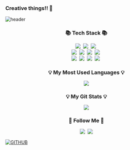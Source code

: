 ### Creative things!! 👋
![header](https://capsule-render.vercel.app/api?type=waving&color=timeGradient&text=Welcome%20to%20SeongWook's%20GitHub%20👋&animation=twinkling&fontSize=35&fontAlignY=40&fontAlign=70&height=250)



<h3 align="center">📚 Tech Stack 📚</h3>
<p align="center">
  <img src="https://img.shields.io/badge/Java-007396?style=flat-square&logo=Java&logoColor=white"/></a>&nbsp
  <img src="https://img.shields.io/badge/Python-3766AB?style=flat-square&logo=Python&logoColor=white"/></a>&nbsp 
  <img src="https://img.shields.io/badge/Javascript-ffb13b?style=flat-square&logo=javascript&logoColor=white"/></a>&nbsp 
  <br>
  <img src="https://img.shields.io/badge/Spring-6DB33F?style=flat-square&logo=Spring&logoColor=white"/></a>&nbsp
  <img src="https://img.shields.io/badge/SpringBoot-6DB33F?style=flat-square&logo=SpringBoot&logoColor=white"/></a>&nbsp 
  <img src="https://img.shields.io/badge/Node.js-339933?style=flat-square&logo=Node.js&logoColor=white"/></a>&nbsp
  <img src="https://img.shields.io/badge/Express-000000?style=flat-square&logo=Express&logoColor=white"/></a>&nbsp
  <br>
  <img src="https://img.shields.io/badge/Mysql-E6B91E?style=flat-square&logo=MySql&logoColor=white"/></a>&nbsp 
  <img src="https://img.shields.io/badge/AWS-232F3E?style=flat-square&logo=AmazonAWS&logoColor=white"/></a>&nbsp 
  <img src="https://img.shields.io/badge/Docker-2496ED?style=flat-square&logo=Docker&logoColor=white"/></a>&nbsp 
  <img src="https://img.shields.io/badge/Jenkins-D24939?style=flat-square&logo=Jenkins&logoColor=white"/></a>&nbsp 
</p>

<h3 align="center">💡 My Most Used Languages 💡</h3>
<p align="center">
  <a href="https://github.com/davJ-star">
    <img align="center" src="https://github-readme-stats.vercel.app/api/top-langs/?username=davJ-star&layout=compact&show_icons=true&show_owner=true&hide_title=true&theme=nord" />
  </a>
</p>
<h3 align="center">💡 My Git Stats 💡</h3>
<p align="center">
  <a href="https://github.com/davJ-star">
    <img align="center" src="https://github-readme-stats.vercel.app/api?username=davJ-star&include_all_commits=true&theme=nord&hide_border=true&count_private=true" />
  </a>
</p>



<h3 align="center">🌈 Follow Me 🌈</h3>
<p align="center">
  <a href="https://velog.io/@dav_id"><img src="https://img.shields.io/badge/Tech%20Blog-11B48A?style=flat-square&logo=Vimeo&logoColor=white&link=https://velog.io/@dav_id"/></a>&nbsp
  <a href="mailto:jshsy0130@gmail.com"><img src="https://img.shields.io/badge/Gmail-d14836?style=flat-square&logo=Gmail&logoColor=white&link=jshsy0130@gmail.com"/></a>
</p>


[![GITHUB](https://hits.seeyoufarm.com/api/count/incr/badge.svg?url=https%3A%2F%2Fgithub.com%2FdavJ-star&count_bg=%236A8FB7&title_bg=%23304A5E&icon=github.svg&icon_color=%23E7E7E7&title=GITHUB&edge_flat=false)](https://github.com/davJ-star)

<!--
**davJ-star/davJ-star** is a ✨ _special_ ✨ repository because its `README.md` (this file) appears on your GitHub profile.

Here are some ideas to get you started:

- 🔭 I’m currently working on ...
- 🌱 I’m currently learning ...
- 👯 I’m looking to collaborate on ...
- 🤔 I’m looking for help with ...
- 💬 Ask me about ...
- 📫 How to reach me: ...
- 😄 Pronouns: ...
- ⚡ Fun fact: ...
-->
